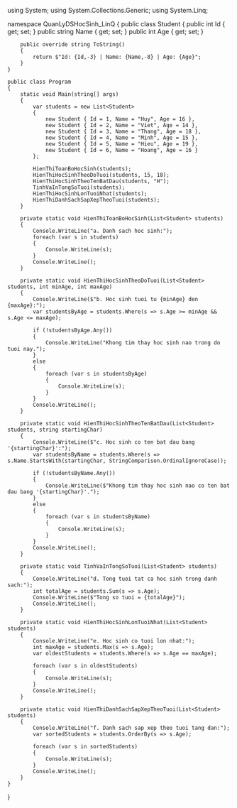 using System;
using System.Collections.Generic;
using System.Linq;

namespace QuanLyDSHocSinh_LinQ
{
    public class Student
    {
        public int Id { get; set; }
        public string Name { get; set; }
        public int Age { get; set; }

        public override string ToString()
        {
            return $"Id: {Id,-3} | Name: {Name,-8} | Age: {Age}";
        }
    }

    public class Program
    {
        static void Main(string[] args)
        {
            var students = new List<Student>
            {
                new Student { Id = 1, Name = "Huy", Age = 16 },
                new Student { Id = 2, Name = "Viet", Age = 14 },
                new Student { Id = 3, Name = "Thang", Age = 18 },
                new Student { Id = 4, Name = "Minh", Age = 15 },
                new Student { Id = 5, Name = "Hieu", Age = 19 },
                new Student { Id = 6, Name = "Hoang", Age = 16 }
            };

            HienThiToanBoHocSinh(students);
            HienThiHocSinhTheoDoTuoi(students, 15, 18);
            HienThiHocSinhTheoTenBatDau(students, "H");
            TinhVaInTongSoTuoi(students);
            HienThiHocSinhLonTuoiNhat(students);
            HienThiDanhSachSapXepTheoTuoi(students);
        }

        private static void HienThiToanBoHocSinh(List<Student> students)
        {
            Console.WriteLine("a. Danh sach hoc sinh:");
            foreach (var s in students)
            {
                Console.WriteLine(s);
            }
            Console.WriteLine();
        }

        private static void HienThiHocSinhTheoDoTuoi(List<Student> students, int minAge, int maxAge)
        {
            Console.WriteLine($"b. Hoc sinh tuoi tu {minAge} den {maxAge}:");
            var studentsByAge = students.Where(s => s.Age >= minAge && s.Age <= maxAge);

            if (!studentsByAge.Any())
            {
                Console.WriteLine("Khong tim thay hoc sinh nao trong do tuoi nay.");
            }
            else
            {
                foreach (var s in studentsByAge)
                {
                    Console.WriteLine(s);
                }
            }
            Console.WriteLine();
        }

        private static void HienThiHocSinhTheoTenBatDau(List<Student> students, string startingChar)
        {
            Console.WriteLine($"c. Hoc sinh co ten bat dau bang '{startingChar}':");
            var studentsByName = students.Where(s => s.Name.StartsWith(startingChar, StringComparison.OrdinalIgnoreCase));

            if (!studentsByName.Any())
            {
                Console.WriteLine($"Khong tim thay hoc sinh nao co ten bat dau bang '{startingChar}'.");
            }
            else
            {
                foreach (var s in studentsByName)
                {
                    Console.WriteLine(s);
                }
            }
            Console.WriteLine();
        }

        private static void TinhVaInTongSoTuoi(List<Student> students)
        {
            Console.WriteLine("d. Tong tuoi tat ca hoc sinh trong danh sach:");
            int totalAge = students.Sum(s => s.Age);
            Console.WriteLine($"Tong so tuoi = {totalAge}");
            Console.WriteLine();
        }

        private static void HienThiHocSinhLonTuoiNhat(List<Student> students)
        {
            Console.WriteLine("e. Hoc sinh co tuoi lon nhat:");
            int maxAge = students.Max(s => s.Age);
            var oldestStudents = students.Where(s => s.Age == maxAge);
            
            foreach (var s in oldestStudents)
            {
                Console.WriteLine(s);
            }
            Console.WriteLine();
        }

        private static void HienThiDanhSachSapXepTheoTuoi(List<Student> students)
        {
            Console.WriteLine("f. Danh sach sap xep theo tuoi tang dan:");
            var sortedStudents = students.OrderBy(s => s.Age);
            
            foreach (var s in sortedStudents)
            {
                Console.WriteLine(s);
            }
            Console.WriteLine();
        }
    }
}
